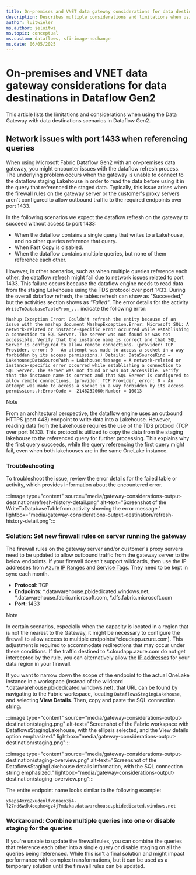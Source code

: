 ```yaml
---
title: On-premises and VNET data gateway considerations for data destinations in Dataflow Gen2
description: Describes multiple considerations and limitations when using a data gateway and the data destination feature inside of Dataflow Gen2
author: luitwieler
ms.author: jeluitwi
ms.topic: conceptual
ms.custom: dataflows, sfi-image-nochange
ms.date: 06/05/2025
---
```


# On-premises and VNET data gateway considerations for data destinations in Dataflow Gen2

This article lists the limitations and considerations when using the Data Gateway with data destinations scenarios in Dataflow Gen2.

## Network issues with port 1433 when referencing queries

When using Microsoft Fabric Dataflow Gen2 with an on-premises data gateway, you might encounter issues with the dataflow refresh process. The underlying problem occurs when the gateway is unable to connect to the dataflow staging Lakehouse in order to read the data before using it in the query that referenced the staged data. Typically, this issue arises when the firewall rules on the gateway server or the customer's proxy servers aren't configured to allow outbound traffic to the required endpoints over port 1433.

In the following scenarios we expect the dataflow refresh on the gateway to succeed without access to port 1433:

- When the dataflow contains a single query that writes to a Lakehouse, and no other queries reference that query.
- When Fast Copy is disabled.
- When the dataflow contains multiple queries, but none of them reference each other.

However, in other scenarios, such as when multiple queries reference each other, the dataflow refresh might fail due to network issues related to port 1433. This failure occurs because the dataflow engine needs to read data from the staging Lakehouse using the TDS protocol over port 1433. During the overall dataflow refresh, the tables refresh can show as "Succeeded," but the activities section shows as *"Failed"*. The error details for the activity `WriteToDatabaseTableFrom_...` indicate the following error:

```Mashup Exception Error: Couldn't refresh the entity because of an issue with the mashup document MashupException.Error: Microsoft SQL: A network-related or instance-specific error occurred while establishing a connection to SQL Server. The server was not found or was not accessible. Verify that the instance name is correct and that SQL Server is configured to allow remote connections. (provider: TCP Provider, error: 0 - An attempt was made to access a socket in a way forbidden by its access permissions.) Details: DataSourceKind = Lakehouse;DataSourcePath = Lakehouse;Message = A network-related or instance-specific error occurred while establishing a connection to SQL Server. The server was not found or was not accessible. Verify that the instance name is correct and that SQL Server is configured to allow remote connections. (provider: TCP Provider, error: 0 - An attempt was made to access a socket in a way forbidden by its access permissions.);ErrorCode = -2146232060;Number = 10013```

>[!NOTE]
>From an architectural perspective, the dataflow engine uses an outbound HTTPS (port 443) endpoint to write data into a Lakehouse. However, reading data from the Lakehouse requires the use of the TDS protocol (TCP over port 1433). This protocol is utilized to copy the data from the staging lakehouse to the referenced query for further processing. This explains why the first query succeeds, while the query referencing the first query might fail, even when both lakehouses are in the same OneLake instance.

### Troubleshooting

To troubleshoot the issue, review the error details for the failed table or activity, which provides information about the encountered error.

   :::image type="content" source="media/gateway-considerations-output-destination/refresh-history-detail.png" alt-text="Screenshot of the WriteToDatabaseTablefrom activity showing the error message." lightbox="media/gateway-considerations-output-destination/refresh-history-detail.png":::

### Solution: Set new firewall rules on server running the gateway

The firewall rules on the gateway server and/or customer's proxy servers need to be updated to allow outbound traffic from the gateway server to the below endpoints. If your firewall doesn't support wildcards, 
then use the IP addresses from [Azure IP Ranges and Service Tags](https://www.microsoft.com/en-us/download/details.aspx?id=56519). They need to be kept in sync each month.

* **Protocol**: TCP
* **Endpoints**: *.datawarehouse.pbidedicated.windows.net, *.datawarehouse.fabric.microsoft.com, *.dfs.fabric.microsoft.com 
* **Port**: 1433

>[!NOTE]
>In certain scenarios, especially when the capacity is located in a region that is not the nearest to the Gateway, it might be necessary to configure the firewall to allow access to multiple endpoints(*cloudapp.azure.com). This adjustment is required to accommodate redirections that may occur under these conditions. If the traffic destined to *.cloudapp.azure.com do not get intercepted by the rule, you can alternatively allow the [IP addresses](/data-integration/gateway/service-gateway-communication#ports) for your data region in your firewall.

If you want to narrow down the scope of the endpoint to the actual OneLake instance in a workspace (instead of the wildcard *.datawarehouse.pbidedicated.windows.net), that URL can be found by navigating to the Fabric workspace, locating `DataflowsStagingLakehouse`, and selecting **View Details**. Then, copy and paste the SQL connection string.

:::image type="content" source="media/gateway-considerations-output-destination/staging.png" alt-text="Screenshot of the Fabric workspace with DataflowsStagingLakehouse, with the ellipsis selected, and the View details option emphasized." lightbox="media/gateway-considerations-output-destination/staging.png":::

:::image type="content" source="media/gateway-considerations-output-destination/staging-overview.png" alt-text="Screenshot of the DataflowsStagingLakehouse details information, with the SQL connection string emphasized." lightbox="media/gateway-considerations-output-destination/staging-overview.png":::

The entire endpoint name looks similar to the following example:

`x6eps4xrq2xudenlfv6naeo3i4-l27nd6wdk4oephe4gz4j7mdzka.datawarehouse.pbidedicated.windows.net`

### Workaround: Combine multiple queries into one or disable staging for the queries

If you're unable to update the firewall rules, you can combine the queries that reference each other into a single query or disable staging on all the queries being referenced. While this isn't a final solution and might impact performance with complex transformations, but it can be used as a temporary solution until the firewall rules can be updated.
